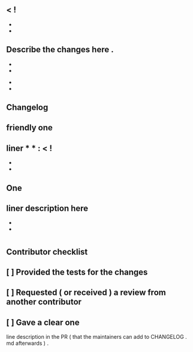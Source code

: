 <
!
-
-
-
Describe
the
changes
here
.
-
-
-
>
*
*
Changelog
-
friendly
one
-
liner
*
*
:
<
!
-
-
-
One
-
liner
description
here
-
-
-
>
#
#
#
#
#
Contributor
checklist
-
[
]
Provided
the
tests
for
the
changes
-
[
]
Requested
(
or
received
)
a
review
from
another
contributor
-
[
]
Gave
a
clear
one
-
line
description
in
the
PR
(
that
the
maintainers
can
add
to
CHANGELOG
.
md
afterwards
)
.
